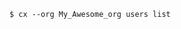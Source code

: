 <!-- usedin: [ _includes/_inlines/Toolbelt/common/users] - layout:code post: users_examples -->

```
$ cx --org My_Awesome_org users list
```
